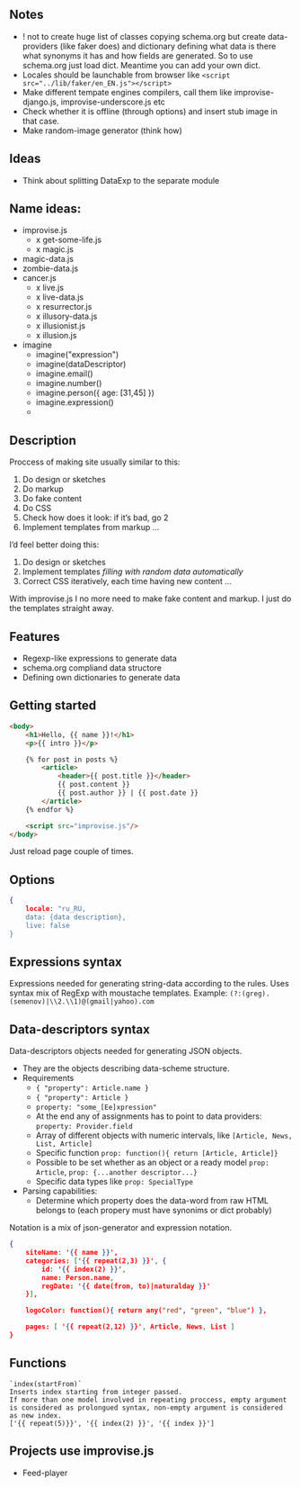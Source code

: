 ## Notes
* ! not to create huge list of classes copying schema.org but create data-providers (like faker does) and dictionary defining what data is there what synonyms it has and how fields are generated. So to use schema.org just load dict. Meantime you can add your own dict.
* Locales should be launchable from browser like `<script src="../lib/faker/en_EN.js"></script>`
* Make different tempate engines compilers, call them like improvise-django.js, improvise-underscore.js etc
* Check whether it is offline (through options) and insert stub image in that case.
* Make random-image generator (think how)


## Ideas
* Think about splitting DataExp to the separate module


## Name ideas:

* improvise.js
	* x get-some-life.js
	* x magic.js
* magic-data.js
* zombie-data.js
* cancer.js
	* x live.js
	* x live-data.js
	* x resurrector.js
	* x illusory-data.js
	* x illusionist.js
	* x illusion.js
* imagine
	+ imagine("expression")
	+ imagine(dataDescriptor)
	+ imagine.email()
	+ imagine.number()
	+ imagine.person({ age: [31,45] })
	+ imagine.expression()
	+ 

## Description

Proccess of making site usually similar to this:

1. Do design or sketches
2. Do markup 
3. Do fake content
4. Do CSS
5. Check how does it look: if it’s bad, go 2
6. Implement templates from markup
…

I’d feel better doing this:

1. Do design or sketches
2. Implement templates *filling with random data automatically*
3. Correct CSS iteratively, each time having new content
…

With improvise.js I no more need to make fake content and markup. I just do the templates straight away.

## Features

* Regexp-like expressions to generate data
* schema.org compliand data structore
* Defining own dictionaries to generate data


## Getting started

```html
<body>
	<h1>Hello, {{ name }}!</h1>
	<p>{{ intro }}</p>

	{% for post in posts %}
		<article>
			<header>{{ post.title }}</header>
			{{ post.content }}
			{{ post.author }} | {{ post.date }}
		</article>
	{% endfor %}

	<script src="improvise.js"/>
</body>
```

Just reload page couple of times.


## Options

```json
{
	locale: "ru_RU,
	data: {data description},
	live: false
}
```


## Expressions syntax

Expressions needed for generating string-data according to the rules. Uses syntax mix of RegExp with moustache templates.
Example: `(?:(greg).(semenov)|\\2.\\1)@(gmail|yahoo).com`



## Data-descriptors syntax

Data-descriptors objects needed for generating JSON objects.

* They are the objects describing data-scheme structure.
* Requirements
	* `{ "property": Article.name }`
	* `{ "property": Article }`
	* `property: "some_[Ee]xpression"`
	* At the end any of assignments has to point to data providers: `property: Provider.field`
	* Array of different objects with numeric intervals, like `[Article, News, List, Article]`
	* Specific function `prop: function(){ return [Article, Article]}`
	* Possible to be set whether as an object or a ready model `prop: Article`, `prop: {...another descriptor...}`
	* Specific data types like `prop: SpecialType`
* Parsing capabilities: 
	* Determine which property does the data-word from raw HTML belongs to (each propery must have synonims or dict probably) 


Notation is a mix of json-generator and expression notation.

```json
{
	siteName: '{{ name }}',
	categories: ['{{ repeat(2,3) }}', {
		id: '{{ index(2) }}',
		name: Person.name,
		regDate: '{{ date(from, to)|naturalday }}'
	}],

	logoColor: function(){ return any("red", "green", "blue") },

	pages: [ '{{ repeat(2,12) }}', Article, News, List ]
}
```

## Functions

	`index(startFrom)`
	Inserts index starting from integer passed.
	If more than one model involved in repeating proccess, empty argument is considered as prolongued syntax, non-empty argument is considered as new index.
	['{{ repeat(5)}}', '{{ index(2) }}', '{{ index }}']


## Projects use improvise.js

* Feed-player
